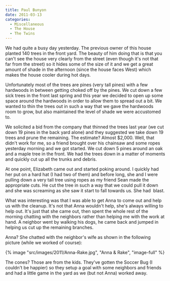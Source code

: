 ```yaml
---
title: Paul Bunyon
date: 2011-03-13
categories: 
  - Miscellaneous
  - The House
  - The Twins
---
```


We had quite a busy day yesterday. The previous owner of this house planted 140 trees in the front yard. The beauty of him doing that is that you can't see the house very clearly from the street (even though it's not that far from the street) so it hides some of the size of it and we get a great amount of shade in the afternoon (since the house faces West) which makes the house cooler during hot days.

Unfortunately most of the trees are pines (very tall pines) with a few hardwoods in between getting choked off by the pines. We cut down a few sick trees in the front last spring and this year we decided to open up some space around the hardwoods in order to allow them to spread out a bit. We wanted to thin the trees out in such a way that we gave the hardwoods room to grow, but also maintained the level of shade we were accustomed to.

We solicited a bid from the company that thinned the trees last year (we cut down 19 pines in the back yard alone) and they suggested we take down 19 trees and prune the remaining. The estimate? Almost $2,000. Well, that didn't work for me, so a friend brought over his chainsaw and some ropes yesterday morning and we got started. We cut down 5 pines around an oak and a maple tree in the front. We had the trees down in a matter of moments and quickly cut up all the trunks and debris.

At one point, Elizabeth came out and started poking around. I quickly had her put on a hard hat (I had two of them) and before long, she and I were pulling down a very tall tree using ropes as my friend Sean made the appropriate cuts. He cut the tree in such a way that we could pull it down and she was screaming as she saw it start to fall towards us. She had  blast.

What was interesting was that I was able to get Anna to come out and help us with the cleanup. It's not that Anna wouldn't help, she's always willing to help out. It's just that she came out, then spent the whole rest of the morning chatting with the neighbors rather than helping me with the work at hand. A neighbor went by walking his dogs, he came back and jumped in helping us cut up the remaining branches.

Anna? She chatted with the neighbor's wife as shown in the following picture (while we worked of course):

{% image "src/images/2011/Anna-Rake.jpg", "Anna & Rake", "image-full" %}

The cones? Those are from the kids. They've gotten the Soccer Bug (I couldn't be happier) so they setup a goal with some neighbors and friends and had a little game in the yard as we (but not Anna) worked away.
